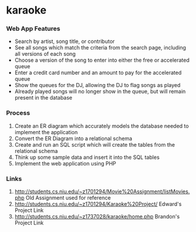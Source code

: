 # karaoke

### Web App Features
- Search by artist, song title, or contributor
- See all songs which match the criteria from the search page, including all versions of each song
- Choose a version of the song to enter into either the free or accelerated queue
- Enter a credit card number and an amount to pay for the accelerated queue
- Show the queues for the DJ, allowing the DJ to flag songs as played
- Already played songs will no longer show in the queue, but will remain present in the database

### Process
1. Create an ER diagram which accurately models the database needed to implement the application
2. Convert the ER Diagram into a relational schema
3. Create and run an SQL script which will create the tables from the relational schema
4. Think up some sample data and insert it into the SQL tables
5. Implement the web application using PHP

### Links
1. http://students.cs.niu.edu/~z1701294/Movie%20Assignment/listMovies.php Old Assignment used for reference
2. http://students.cs.niu.edu/~z1701294/Karaoke%20Project/ Edward's Project Link
3. http://students.cs.niu.edu/~z1737028/karaoke/home.php Brandon's Project Link
